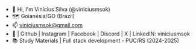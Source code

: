 - 👋 Hi, I'm Vinícius Silva (@viniciusmsok)
- 🗺️ Goianésia/GO (Brazil)
- 📫 viniciusmsok@gmail.com
- 🐳 | Github | Instagram | Facebook | Discord | X | LinkedIN: viniciusmsok
- 📚 Study Materials | Full stack development - PUC/RS (2024-2025)
